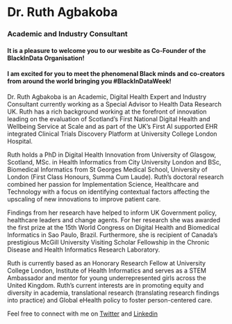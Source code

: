 # Dr. Ruth Agbakoba
### Academic and Industry Consultant 

#### It is a pleasure to welcome you to our wesbite as Co-Founder of the BlackInData Organisation! 
#### I am excited for you to meet the phenomenal Black minds and co-creators from around the world bringing you #BlackInDataWeek! 

Dr. Ruth Agbakoba is an Academic, Digital Health Expert and Industry Consultant currently working as a Special Advisor to Health Data Research UK. Ruth has a rich background working at the forefront of innovation leading on the evaluation of Scotland’s First National Digital Health and Wellbeing Service at Scale and as part of the UK’s First AI supported EHR integrated Clinical Trials Discovery Platform at University College London Hospital. 

Ruth holds a PhD in Digital Health Innovation from University of Glasgow, Scotland, MSc. in Health Informatics from City University London and BSc, Biomedical Informatics from St Georges Medical School, University of London (First Class Honours, Summa Cum Laude). Ruth’s doctoral research combined her passion for Implementation Science, Healthcare and Technology with a focus on identifying contextual factors affecting the upscaling of new innovations to improve patient care. 

Findings from her research have helped to inform UK Government policy, healthcare leaders and change agents. For her research she was awarded the first prize at the 15th World Congress on Digital Health and Biomedical Informatics in Sao Paulo, Brazil. Furthermore, she is recipient of Canada’s prestigious McGill University Visiting Scholar Fellowship in the Chronic Disease and Health Informatics Research Laboratory. 

Ruth is currently based as an Honorary Research Fellow at University College London, Institute of Health Informatics and serves as a STEM Ambassador and mentor for young underrepresented girls across the United Kingdom. Ruth’s current interests are in promoting equity and diversity in academia, translational research (translating research findings into practice) and Global eHealth policy to foster person-centered care. 

Feel free to connect with me on [Twitter](https://twitter.com/ruthagbakoba) and [Linkedin](https://www.linkedin.com/in/ruthagbakoba/) 


